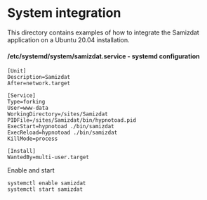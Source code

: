 # System integration

This directory contains examples of how to integrate the Samizdat application on a Ubuntu 20.04 installation.

#### /etc/systemd/system/samizdat.service - systemd configuration

```
[Unit]
Description=Samizdat
After=network.target

[Service]
Type=forking
User=www-data
WorkingDirectory=/sites/Samizdat
PIDFile=/sites/Samizdat/bin/hypnotoad.pid
ExecStart=hypnotoad ./bin/samizdat
ExecReload=hypnotoad ./bin/samizdat
KillMode=process

[Install]
WantedBy=multi-user.target

```

Enable and start


```
systemctl enable samizdat
systemctl start samizdat
```